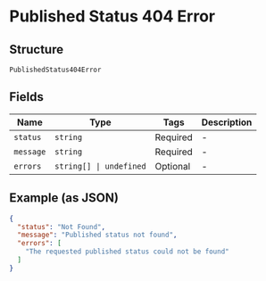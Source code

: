 
# Published Status 404 Error

## Structure

`PublishedStatus404Error`

## Fields

| Name | Type | Tags | Description |
|  --- | --- | --- | --- |
| `status` | `string` | Required | - |
| `message` | `string` | Required | - |
| `errors` | `string[] \| undefined` | Optional | - |

## Example (as JSON)

```json
{
  "status": "Not Found",
  "message": "Published status not found",
  "errors": [
    "The requested published status could not be found"
  ]
}
```


